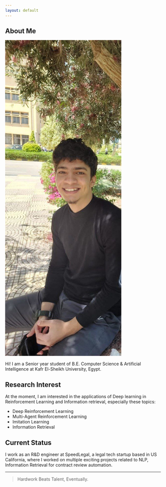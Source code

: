 ```yaml
---
layout: default
---
```


## About Me

<img class="profile-picture" src="Ahmed Atya.jpg">

Hi! I am a Senior year student of B.E. Computer Science & Artificial Intelligence at Kafr El-Sheikh University, Egypt.

## Research Interest

At the moment, I am interested in the applications of Deep learning in Reinforcement Learning and Information retrieval, especially these topics: 
- Deep Reinforcement Learning
- Multi-Agent Reinforcement Learning
- Imitation Learning
- Information Retrieval

## Current Status

 I work as an R&D engineer at SpeedLegal, a legal tech startup based in US California, where I worked on multiple exciting projects related to NLP, Information Retrieval for contract review automation.

---

> Hardwork Beats Talent, Eventually.
